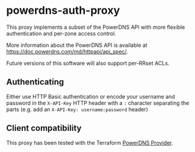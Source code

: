 # powerdns-auth-proxy

This proxy implements a subset of the PowerDNS API with more flexible authentication and per-zone access control.

More information about the PowerDNS API is available at https://doc.powerdns.com/md/httpapi/api_spec/.

Future versions of this software will also support per-RRset ACLs.

## Authenticating

Either use HTTP Basic authentication or encode your username and password in the `X-API-Key` HTTP header with a `:` character separating the parts (e.g. add an `X-API-Key: username:password` header)

## Client compatibility

This proxy has been tested with the Terraform [PowerDNS Provider](https://www.terraform.io/docs/providers/powerdns/index.html).

